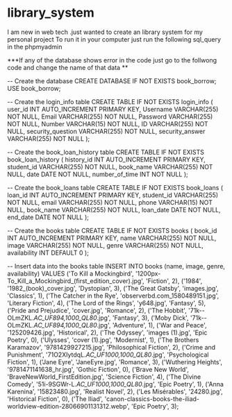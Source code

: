 # library_system
I am new in web tech .just wanted to create an library system for my personal project
To run it in your computer just run the following sql_query in the phpmyadmin 

***If any of the database shows error in the code just go to the follwong code and change the name of that data **


-- Create the database
CREATE DATABASE IF NOT EXISTS book_borrow;
USE book_borrow;

-- Create the login_info table
CREATE TABLE IF NOT EXISTS login_info (
    user_id INT AUTO_INCREMENT PRIMARY KEY,
    Username VARCHAR(255) NOT NULL,
    Email VARCHAR(255) NOT NULL,
    Password VARCHAR(255) NOT NULL,
    Number VARCHAR(15) NOT NULL,
    ID VARCHAR(255) NOT NULL,
    security_question VARCHAR(255) NOT NULL,
    security_answer VARCHAR(255) NOT NULL
);

-- Create the book_loan_history table
CREATE TABLE IF NOT EXISTS book_loan_history (
    history_id INT AUTO_INCREMENT PRIMARY KEY,
    student_id VARCHAR(255) NOT NULL,
    book_name VARCHAR(255) NOT NULL,
    date DATE NOT NULL,
    number_of_time INT NOT NULL
);

-- Create the book_loans table
CREATE TABLE IF NOT EXISTS book_loans (
    loan_id INT AUTO_INCREMENT PRIMARY KEY,
    student_id VARCHAR(255) NOT NULL,
    email VARCHAR(255) NOT NULL,
    phone VARCHAR(15) NOT NULL,
    book_name VARCHAR(255) NOT NULL,
    loan_date DATE NOT NULL,
    end_date DATE NOT NULL
);

-- Create the books table
CREATE TABLE IF NOT EXISTS books (
    book_id INT AUTO_INCREMENT PRIMARY KEY,
    name VARCHAR(255) NOT NULL,
    image VARCHAR(255) NOT NULL,
    genre VARCHAR(255) NOT NULL,
    availability INT DEFAULT 0
);

-- Insert data into the books table
INSERT INTO books (name, image, genre, availability) VALUES
('To Kill a Mockingbird', '1200px-To_Kill_a_Mockingbird_(first_edition_cover).jpg', 'Fiction', 2),
('1984', '1982_(book)_cover.jpg', 'Dystopian', 3),
('The Great Gatsby', 'images.jpg', 'Classics', 1),
('The Catcher in the Rye', 'observerbd.com_1580489151.jpg', 'Literary Fiction', 4),
('The Lord of the Rings', 'y648.jpg', 'Fantasy', 5),
('Pride and Prejudice', 'cover.jpg', 'Romance', 2),
('The Hobbit', '71k--OLmZKL._AC_UF894,1000_QL80_.jpg', 'Fantasy', 3),
('Moby Dick', '71k--OLmZKL._AC_UF894,1000_QL80_.jpg', 'Adventure', 1),
('War and Peace', '125209426.jpg', 'Historical', 2),
('The Odyssey', 'images (1).jpg', 'Epic Poetry', 0),
('Ulysses', 'cover (1).jpg', 'Modernist', 1),
('The Brothers Karamazov', '9781429927215.jpg', 'Philosophical Fiction', 2),
('Crime and Punishment', '71O2XIytdqL._AC_UF1000,1000_QL80_.jpg', 'Psychological Fiction', 1),
('Jane Eyre', 'JaneEyre.jpg', 'Romance', 3),
('Wuthering Heights', '9781471141638_hr.jpg', 'Gothic Fiction', 0),
('Brave New World', 'BraveNewWorld_FirstEdition.jpg', 'Science Fiction', 4),
('The Divine Comedy', '51i-9SGWr-L._AC_UF1000,1000_QL80_.jpg', 'Epic Poetry', 1),
('Anna Karenina', '15823480.jpg', 'Realist Novel', 2),
('Les Misérables', '24280.jpg', 'Historical Fiction', 0),
('The Iliad', 'canon-classics-books-the-iliad-worldview-edition-28066901131312.webp', 'Epic Poetry', 3);

